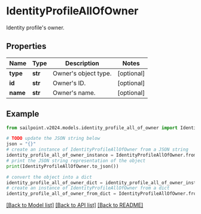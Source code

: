 # IdentityProfileAllOfOwner

Identity profile's owner.

## Properties

Name | Type | Description | Notes
------------ | ------------- | ------------- | -------------
**type** | **str** | Owner&#39;s object type. | [optional] 
**id** | **str** | Owner&#39;s ID. | [optional] 
**name** | **str** | Owner&#39;s name. | [optional] 

## Example

```python
from sailpoint.v2024.models.identity_profile_all_of_owner import IdentityProfileAllOfOwner

# TODO update the JSON string below
json = "{}"
# create an instance of IdentityProfileAllOfOwner from a JSON string
identity_profile_all_of_owner_instance = IdentityProfileAllOfOwner.from_json(json)
# print the JSON string representation of the object
print(IdentityProfileAllOfOwner.to_json())

# convert the object into a dict
identity_profile_all_of_owner_dict = identity_profile_all_of_owner_instance.to_dict()
# create an instance of IdentityProfileAllOfOwner from a dict
identity_profile_all_of_owner_from_dict = IdentityProfileAllOfOwner.from_dict(identity_profile_all_of_owner_dict)
```
[[Back to Model list]](../README.md#documentation-for-models) [[Back to API list]](../README.md#documentation-for-api-endpoints) [[Back to README]](../README.md)


